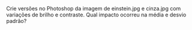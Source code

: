 Crie versões no Photoshop da imagem de einstein.jpg e cinza.jpg com variações de brilho e contraste. Qual impacto ocorreu na média e desvio padrão?